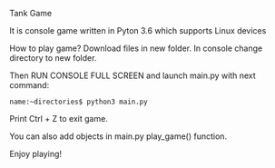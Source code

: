 Tank Game

It is console game written in Pyton 3.6 which supports Linux devices


How to play game?
Download files in new folder. In console change directory to new folder.

Then RUN CONSOLE FULL SCREEN and launch main.py with next command:

    name:~directories$ python3 main.py
    
Print Ctrl + Z to exit game.

You can also add objects in main.py play_game() function. 

Enjoy playing!
